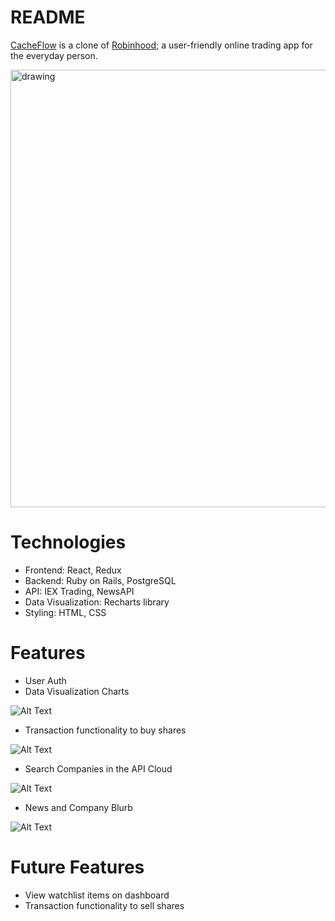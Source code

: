 # README

<a href="https://cache-flow.herokuapp.com/#/">CacheFlow</a> is a clone of <a href="https://robinhood.com/">Robinhood</a>; a user-friendly online trading app for the everyday person.

<img src="https://media.giphy.com/media/YnkTiJZ5WUIULC3mP0/giphy.gif" alt="drawing" width="700"/>

# Technologies
* Frontend: React, Redux
* Backend: Ruby on Rails, PostgreSQL
* API: IEX Trading, NewsAPI
* Data Visualization: Recharts library
* Styling: HTML, CSS

# Features
* User Auth
* Data Visualization Charts

![Alt Text](https://media.giphy.com/media/KxVsFA7EJnewOh6gUJ/giphy.gif)

* Transaction functionality to buy shares

![Alt Text](https://media.giphy.com/media/Xcw2Gl4aYkYFo20y7S/giphy.gif)

* Search Companies in the API Cloud

![Alt Text](https://media.giphy.com/media/htv9oOuhNjQFmZikjg/giphy.gif)

* News and Company Blurb

![Alt Text](https://imgur.com/Hb0VNer)


# Future Features
* View watchlist items on dashboard
* Transaction functionality to sell shares
